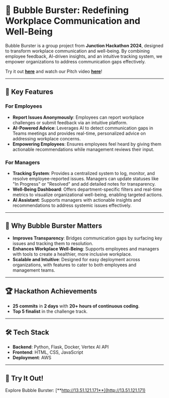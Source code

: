 # 🚀 **Bubble Burster: Redefining Workplace Communication and Well-Being**  

Bubble Burster is a group project from **Junction Hackathon 2024**, designed to transform workplace communication and well-being. By combining employee feedback, AI-driven insights, and an intuitive tracking system, we empower organizations to address communication gaps effectively.  

Try it out [**here**](http://13.51.121.171) and watch our Pitch video [**here**](https://www.youtube.com/watch?v=7Z2e3dyo3G8)!

---

## **🌟 Key Features**

### **For Employees**  
- **Report Issues Anonymously**: Employees can report workplace challenges or submit feedback via an intuitive platform.  
- **AI-Powered Advice**: Leverages AI to detect communication gaps in Teams meetings and provides real-time, personalized advice on addressing workplace concerns.  
- **Empowering Employees**: Ensures employees feel heard by giving them actionable recommendations while management reviews their input.  

### **For Managers**  
- **Tracking System**: Provides a centralized system to log, monitor, and resolve employee-reported issues. Managers can update statuses like "In Progress" or "Resolved" and add detailed notes for transparency.  
- **Well-Being Dashboard**: Offers department-specific filters and real-time metrics to visualize organizational well-being, enabling targeted actions.  
- **AI Assistant**: Supports managers with actionable insights and recommendations to address systemic issues effectively.  

---

## **🔑 Why Bubble Burster Matters**  
- **Improves Transparency**: Bridges communication gaps by surfacing key issues and tracking them to resolution.  
- **Enhances Workplace Well-Being**: Supports employees and managers with tools to create a healthier, more inclusive workplace.  
- **Scalable and Intuitive**: Designed for easy deployment across organizations, with features to cater to both employees and management teams.  

---

## **🏆 Hackathon Achievements**  
- **25 commits** in **2 days** with **20+ hours of continuous coding**.  
- **Top 5 finalist** in the challenge track.  

---

## **🛠️ Tech Stack**  
- **Backend**: Python, Flask, Docker, Vertex AI API  
- **Frontend**: HTML, CSS, JavaScript  
- **Deployment**: AWS  

---

## **🚀 Try It Out!**  
Explore Bubble Burster: [**http://13.51.121.171**](http://13.51.121.171)  
